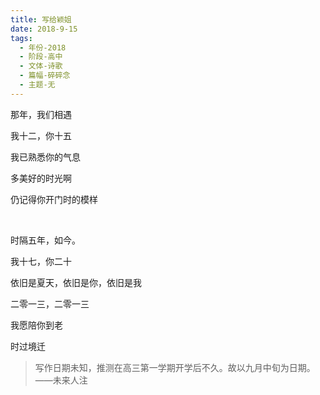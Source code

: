 ```yaml
---
title: 写给颖姐
date: 2018-9-15
tags:
  - 年份-2018
  - 阶段-高中
  - 文体-诗歌
  - 篇幅-碎碎念
  - 主题-无
---
```


那年，我们相遇

我十二，你十五

我已熟悉你的气息

多美好的时光啊

仍记得你开门时的模样

<br>

时隔五年，如今。

我十七，你二十

依旧是夏天，依旧是你，依旧是我

二零一三，二零一三

我愿陪你到老

时过境迁

> 写作日期未知，推测在高三第一学期开学后不久。故以九月中旬为日期。——未来人注
